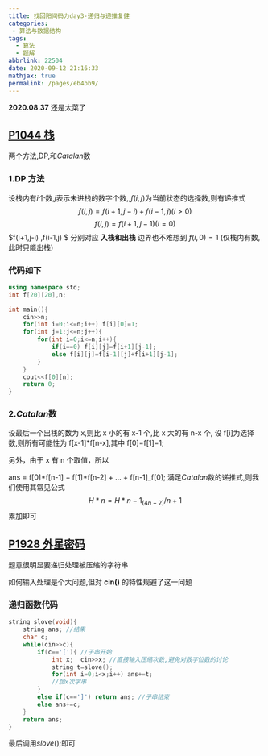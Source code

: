 ```yaml
---
title: 找回阳间码力day3-递归与递推复健
categories: 
 - 算法与数据结构
tags: 
  - 算法
  - 题解
abbrlink: 22504
date: 2020-09-12 21:16:33
mathjax: true
permalink: /pages/eb4bb9/
---
```


**2020.08.37**
还是太菜了

## [P1044 栈](https://www.luogu.com.cn/problem/P1044)

两个方法,DP,和$Catalan$数

### 1.DP 方法

设栈内有$i$个数,$j$表示未进栈的数字个数,,$f(i,j)$为当前状态的选择数,则有递推式
$$ f(i,j)=f(i+1,j-i)+f(i-1,j) (i>0) $$
$$ f(i,j)=f(i+1,j-1) (i=0) $$
$f(i+1,j-i) ,f(i-1,j) $ 分别对应 **入栈和出栈**
边界也不难想到 $f(i,0)=1$ (仅栈内有数,此时只能出栈)

### 代码如下

```cpp
using namespace std;
int f[20][20],n;

int main(){
    cin>>n;
    for(int i=0;i<=n;i++) f[i][0]=1;
    for(int j=1;j<=n;j++){
        for(int i=0;i<=n;i++){
            if(i==0) f[i][j]=f[i+1][j-1];
            else f[i][j]=f[i-1][j]+f[i+1][j-1];
        }
    }
    cout<<f[0][n];
    return 0;
}
```

### 2.$Catalan$数

设最后一个出栈的数为 x,则比 x 小的有 x-1 个,比 x 大的有 n-x 个,
设 f[i]为选择数,则所有可能性为 f[x-1]\*f[n-x],其中 f[0]=f[1]=1;

另外，由于 x 有 n 个取值，所以

ans = f[0]*f[n-1] + f[1]*f[n-2] + ... + f[n-1]_f[0];
满足$Catalan$数的递推式,则我们使用其常见公式
$$ H*n=H*{n-1}_(4n-2)/n+1 $$
累加即可

## [P1928 外星密码](https://www.luogu.com.cn/problem/P1928)

题意很明显要递归处理被压缩的字符串

如何输入处理是个大问题,但对 **cin()** 的特性规避了这一问题

### 递归函数代码

```cpp
string slove(void){
    string ans; //结果
    char c;
    while(cin>>c){
        if(c=='['){ //子串开始
            int x;  cin>>x; //直接输入压缩次数,避免对数字位数的讨论
            string t=slove();
            for(int i=0;i<x;i++) ans+=t;
            //加x次字串
        }
        else if(c==']') return ans; //子串结束
        else ans+=c;
    }
    return ans;
}
```

最后调用$slove()$;即可
